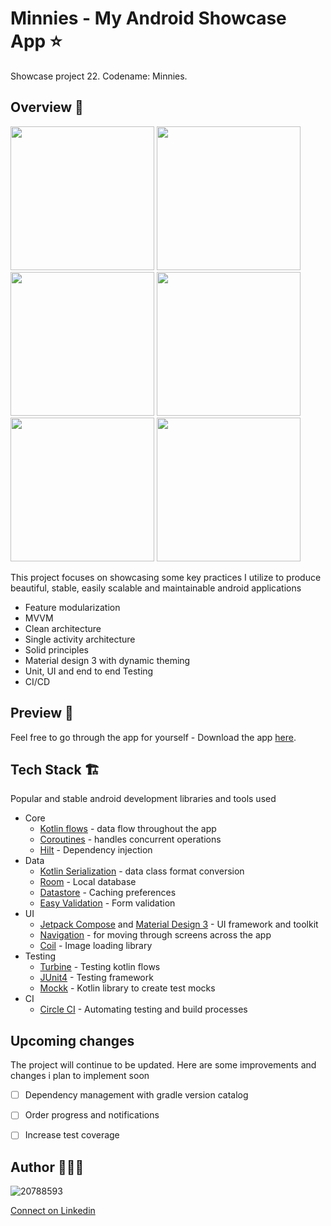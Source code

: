 # Minnies - My Android Showcase App ⭐
Showcase project 22. Codename: Minnies.

## Overview 🔦
<p float="left">
  <img src="https://user-images.githubusercontent.com/20788593/220423298-33ed0956-591c-4116-b773-75e1cd4a0fdf.jpg" width="230" />
  <img src="https://user-images.githubusercontent.com/20788593/220423384-4d1ea21f-a0bc-4e39-80ac-39f2e0f43bcd.jpg" width="230" /> 
  <img src="https://user-images.githubusercontent.com/20788593/220423436-4aa1a31b-d3fc-45ec-b806-cd01b8022a1d.jpg" width="230" />
  <img src="https://user-images.githubusercontent.com/20788593/220423464-57def923-bfbc-4da8-84db-386dd0b96ac4.jpg" width="230" />
  <img src="https://user-images.githubusercontent.com/20788593/220423619-69940723-5e8a-4ec3-9ba8-ba72be1469e1.jpg" width="230" /> 
  <img src="https://user-images.githubusercontent.com/20788593/220423643-9a1c2771-0608-4749-86a9-dad4af90c7f9.jpg" width="230" />
</p>

This project focuses on showcasing some key practices I utilize to produce beautiful, stable, easily scalable and maintainable android applications
- Feature modularization
- MVVM
- Clean architecture
- Single activity architecture
- Solid principles
- Material design 3 with dynamic theming
- Unit, UI and end to end Testing 
- CI/CD

## Preview 📲
Feel free to go through the app for yourself - Download the app [here](https://www.dropbox.com/s/2hgr9ec02d8qyqe/minnies_app.apk?dl=0).

## Tech Stack 🏗️
Popular and stable android development libraries and tools used 
- Core
  - [Kotlin flows](https://developer.android.com/kotlin/flow) - data flow throughout the app
  - [Coroutines](https://developer.android.com/kotlin/coroutines) - handles concurrent operations
  - [Hilt](https://developer.android.com/training/dependency-injection/hilt-android) - Dependency injection
- Data
  - [Kotlin Serialization](https://kotlinlang.org/docs/serialization.html) - data class format conversion
  - [Room](https://developer.android.com/training/data-storage/room) - Local database
  - [Datastore](https://developer.android.com/topic/libraries/architecture/datastore) - Caching preferences
  - [Easy Validation](https://github.com/wajahatkarim3/EasyValidation) - Form validation
- UI  
  - [Jetpack Compose](https://developer.android.com/jetpack/compose) and [Material Design 3](https://m3.material.io/) - UI framework and toolkit
  - [Navigation](https://developer.android.com/jetpack/compose/navigation) - for moving through screens across the app
  - [Coil](https://coil-kt.github.io/coil/compose/) - Image loading library
- Testing
  - [Turbine](https://github.com/cashapp/turbine) - Testing kotlin flows
  - [JUnit4](https://junit.org/junit4/) - Testing framework
  - [Mockk](http://mockk.io) - Kotlin library to create test mocks
- CI
  - [Circle CI](https://circleci.com/) - Automating testing and build processes
  
## Upcoming changes
The project will continue to be updated. Here are some improvements and changes i plan to implement soon
  - [ ] Dependency management with gradle version catalog
  - [ ] Order progress and notifications
  - [ ] Increase test coverage
  
  
## Author 🧑🏽‍💻
![20788593](https://user-images.githubusercontent.com/20788593/220057339-8edf3ca0-a2f3-450b-a9ca-def9748bf563.jpeg)

[Connect on Linkedin](https://linkedin.com/in/jsonkile)

